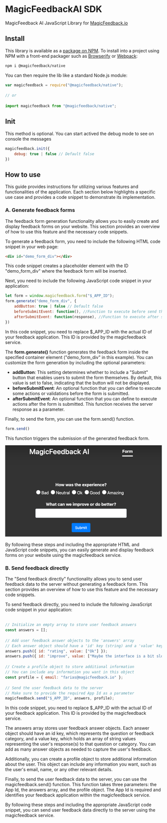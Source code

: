 # MagicFeedbackAI SDK

MagicFeedback AI JavaScript Library for [MagicFeedback.io](https://magicfeedback.io/)

## Install

This library is available as a [package on NPM](https://www.npmjs.com/package/@magicfeedback/native). To install into a project using NPM with a front-end packager such as [Browserify](http://browserify.org/) or [Webpack](https://webpack.github.io/):

```sh
npm i @magicfeedback/native
```

You can then require the lib like a standard Node.js module:

```js
var magicfeedback = require("@magicfeedback/native");

// or

import magicfeedback from "@magicfeedback/native";

```

## Init

This method is optional. You can start actived the debug mode to see on console the messages

```js
magicfeedback.init({
    debug: true | false // Default false
})

```

## How to use
This guide provides instructions for utilizing various features and functionalities of the application. Each section below highlights a specific use case and provides a code snippet to demonstrate its implementation.

### A. Generate feedback forms
The feedback form generation functionality allows you to easily create and display feedback forms on your website. This section provides an overview of how to use this feature and the necessary code snippets.

To generate a feedback form, you need to include the following HTML code snippet in your web page:

```html
<div id="demo_form_div"></div>
```
This code snippet creates a placeholder element with the ID "demo_form_div" where the feedback form will be inserted.

Next, you need to include the following JavaScript code snippet in your application:

```js
let form = window.magicfeedback.form("$_APP_ID");
form.generate("demo_form_div", {
    addButton: true | false // Default false
    beforeSubmitEvent: function(), //Function to execute before send the form
    afterSubmitEvent: function(response), //Function to execute after send the form with the response
})
```

In this code snippet, you need to replace $_APP_ID with the actual ID of your feedback application. This ID is provided by the magicfeedback service.


The **form.generate()** function generates the feedback form inside the specified container element ("demo_form_div" in this example). You can customize the form generation by including the optional parameters:

* **addButton**: This setting determines whether to include a "Submit" button that enables users to submit the form themselves. By default, this value is set to false, indicating that the button will not be displayed.
* **beforeSubmitEvent**: An optional function that you can define to execute some actions or validations before the form is submitted.
* **afterSubmitEvent**: An optional function that you can define to execute actions after the form is submitted. This function receives the server response as a parameter.

Finally, to send the form, you can use the form.send() function.

```js
form.send()
```

This function triggers the submission of the generated feedback form.

![](./public/A_form.png)

By following these steps and including the appropriate HTML and JavaScript code snippets, you can easily generate and display feedback forms on your website using the magicfeedback service.

### B. Send feedback directly
The "Send feedback directly" functionality allows you to send user feedback data to the server without generating a feedback form. This section provides an overview of how to use this feature and the necessary code snippets.

To send feedback directly, you need to include the following JavaScript code snippet in your application:


```js

// Initialize an empty array to store user feedback answers
const answers = [];

// Add user feedback answer objects to the 'answers' array
// Each answer object should have a 'id' key (string) and a 'value' key (array of string values)
answers.push({ id: "rating", value: ["Ok"] });
answers.push({ id: "improve", value: ["Maybe the interface is a bit slow on my OSX"] });

// Create a profile object to store additional information
// You can include any information you want in this object
const profile = { email: "farias@magicfeedback.io" };

// Send the user feedback data to the server
// Make sure to provide the required App Id as a parameter
magicfeedback.send("$_APP_ID", answers, profile);

```

In this code snippet, you need to replace $_APP_ID with the actual ID of your feedback application. This ID is provided by the magicfeedback service.

The answers array stores user feedback answer objects. Each answer object should have an id key, which represents the question or feedback category, and a value key, which holds an array of string values representing the user's response(s) to that question or category. You can add as many answer objects as needed to capture the user's feedback.

Additionally, you can create a profile object to store additional information about the user. This object can include any information you want, such as the user's email, name, or any other relevant details.

Finally, to send the user feedback data to the server, you can use the magicfeedback.send() function. This function takes three parameters: the App Id, the answers array, and the profile object. The App Id is required and identifies your feedback application within the magicfeedback service.

By following these steps and including the appropriate JavaScript code snippet, you can send user feedback data directly to the server using the magicfeedback service.
